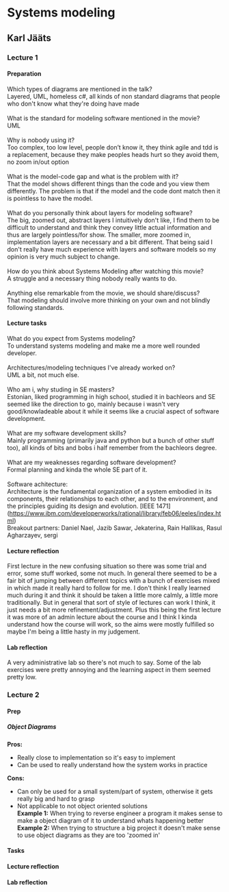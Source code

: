 # Systems modeling
## Karl Jääts

### Lecture 1
#### Preparation
Which types of diagrams are mentioned in the talk? <br>
Layered, UML, homeless c#, all kinds of non standard diagrams that people who don't know what they're doing have made <br>
<br>
What is the standard for modeling software mentioned in the movie? <br>
UML <br>
<br>
Why is nobody using it? <br>
Too complex, too low level, people don’t know it, they think agile and tdd is a replacement, because they make peoples heads hurt so they avoid them, no zoom in/out option <br>
<br>
What is the model-code gap and what is the problem with it? <br>
That the model shows different things than the code and you view them differently. The problem is that if the model and the code dont match then it is pointless to have the model. <br>
<br>
What do you personally think about layers for modeling software? <br>
The big, zoomed out, abstract layers I intuitively don't like, I find them to be difficult to understand and think they convey little actual information and thus are largely pointless/for show. The smaller, more zoomed in, implementation layers are necessary and a bit different. That being said I don't really have much experience with layers and software models so my opinion is very much subject to change. <br>
<br>
How do you think about Systems Modeling after watching this movie? <br>
A struggle and a necessary thing nobody really wants to do. <br>
<br>
Anything else remarkable from the movie, we should share/discuss? <br>
That modeling should involve more thinking on your own and not blindly following standards. <br>

#### Lecture tasks
What do you expect from Systems modeling? <br>
To understand systems modeling and make me a more well rounded developer. <br>
<br>
Architectures/modeling techniques I've already worked on? <br>
UML a bit, not much else. <br>
<br>
Who am i, why studing in SE masters? <br>
Estonian, liked programming in high school, studied it in bachleors and SE seemed like the direction to go, mainly because i wasn't very good/knowladeable about it while it seems like a crucial aspect of software development. <br>
<br>
What are my software development skills? <br>
Mainly programming (primarily java and python but a bunch of other stuff too), all kinds of bits and bobs i half remember from the bachleors degree. <br>
<br>
What are my weaknesses regarding software development? <br>
Formal planning and kinda the whole SE part of it. <br>
<br>
Software achitecture: <br>
Architecture is the fundamental organization of a system embodied in its components, their relationships to each other, and to the environment, and the principles guiding its design and evolution. [IEEE 1471] (https://www.ibm.com/developerworks/rational/library/feb06/eeles/index.html) <br>
Breakout partners: Daniel Nael, Jazib Sawar, Jekaterina, Rain Hallikas, Rasul Agharzayev, sergi <br>

#### Lecture reflection
First lecture in the new confusing situation so there was some trial and error, some stuff worked, some not much. In general there seemed to be a fair bit of jumping between different topics with a bunch of exercises mixed in which made it really hard to follow for me. I don't think I really learned much during it and think it should be taken a little more calmly, a little more traditionally. But in general that sort of style of lectures can work I think, it just needs a bit more refinement/adjustment. Plus this being the first lecture it was more of an admin lecture about the course and I think I kinda understand how the course will work, so the aims were mostly fulfilled so maybe I'm being a little hasty in my judgement.

#### Lab reflection
A very administrative lab so there's not much to say. Some of the lab exercises were pretty annoying and the learning aspect in them seemed pretty low.

### Lecture 2
#### Prep
##### Object Diagrams
**Pros:**
* Really close to implementation so it's easy to implement
* Can be used to really understand how the system works in practice <br>

**Cons:**
* Can only be used for a small system/part of system, otherwise it gets really big and hard to grasp
* Not applicable to not object oriented solutions <br>
**Example 1:** When trying to reverse engineer a program it makes sense to make a object diagram of it to understand whats happening better <br>
**Example 2:** When trying to structure a big project it doesn't make sense to use object diagrams as they are too 'zoomed in' <br>

#### Tasks


#### Lecture reflection


#### Lab reflection

